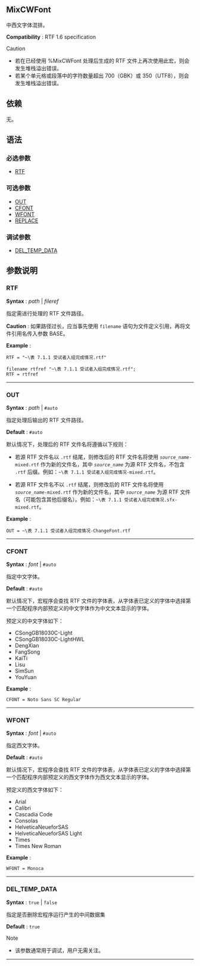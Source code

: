## MixCWFont

中西文字体混排。

**Compatibility** : RTF 1.6 specification

> [!Caution]
>
> - 若在已经使用 %MixCWFont 处理后生成的 RTF 文件上再次使用此宏，则会发生堆栈溢出错误。
> - 若某个单元格或段落中的字符数量超出 700（GBK）或 350（UTF8），则会发生堆栈溢出错误。

## 依赖

无。

## 语法

### 必选参数

- [RTF](#rtf)

### 可选参数

- [OUT](#out)
- [CFONT](#cfont)
- [WFONT](#wfont)
- [REPLACE](#replace)

### 调试参数

- [DEL_TEMP_DATA](#del_temp_data)

## 参数说明

### RTF

**Syntax** : _path_ | _fileref_

指定需进行处理的 RTF 文件路径。

**Caution** : 如果路径过长，应当事先使用 `filename` 语句为文件定义引用，再将文件引用名传入参数 BASE。

**Example** :

```sas
RTF = "~\表 7.1.1 受试者入组完成情况.rtf"
```

```sas
filename rtfref "~\表 7.1.1 受试者入组完成情况.rtf";
RTF = rtfref
```

---

### OUT

**Syntax** : _path_ | `#auto`

指定处理后输出的 RTF 文件路径。

**Default** : `#auto`

默认情况下，处理后的 RTF 文件名将遵循以下规则：

- 若源 RTF 文件名以 `.rtf` 结尾，则修改后的 RTF 文件名将使用 _`source_name`_`-mixed.rtf` 作为新的文件名，其中 _`source_name`_ 为源 RTF 文件名，不包含 `.rtf` 后缀。例如：`~\表 7.1.1 受试者入组完成情况-mixed.rtf`。

- 若源 RTF 文件名不以 `.rtf` 结尾，则修改后的 RTF 文件名将使用 _`source_name`_`-mixed.rtf` 作为新的文件名，其中 _`source_name`_ 为源 RTF 文件名（可能包含其他后缀名）。例如：`~\表 7.1.1 受试者入组完成情况.sfx-mixed.rtf`。

**Example** :

```
OUT = ~\表 7.1.1 受试者入组完成情况-ChangeFont.rtf
```

---

### CFONT

**Syntax** : _font_ | `#auto`

指定中文字体。

**Default** : `#auto`

默认情况下，宏程序会查找 RTF 文件的字体表，从字体表已定义的字体中选择第一个匹配程序内部预定义的中文字体作为中文文本显示的字体。

预定义的中文字体如下：

- CSongGB18030C-Light
- CSongGB18030C-LightHWL
- DengXian
- FangSong
- KaiTi
- Lisu
- SimSun
- YouYuan

**Example** :

```
CFONT = Noto Sans SC Regular
```

---

### WFONT

**Syntax** : _font_ | `#auto`

指定西文字体。

**Default** : `#auto`

默认情况下，宏程序会查找 RTF 文件的字体表，从字体表已定义的字体中选择第一个匹配程序内部预定义的西文字体作为西文文本显示的字体。

预定义的西文字体如下：

- Arial
- Calibri
- Cascadia Code
- Consolas
- HelveticaNeueforSAS
- HelveticaNeueforSAS Light
- Times
- Times New Roman

**Example** :

```
WFONT = Monoca
```

---

### DEL_TEMP_DATA

**Syntax** : `true` | `false`

指定是否删除宏程序运行产生的中间数据集

**Default** : `true`

> [!NOTE]
>
> - 该参数通常用于调试，用户无需关注。

---
